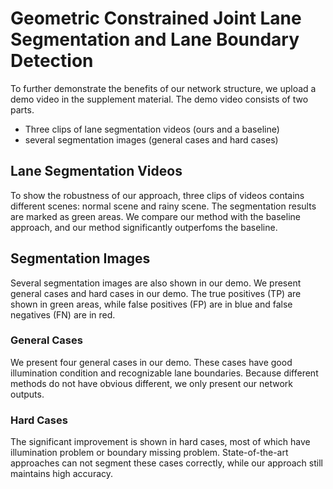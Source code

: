 # Geometric Constrained Joint Lane Segmentation and Lane Boundary Detection

To further demonstrate the benefits of our network structure, we upload a demo video in the supplement material. The demo video consists of two parts.

  - Three clips of lane segmentation videos (ours and a baseline)
  - several segmentation images (general cases and hard cases)

## Lane Segmentation Videos

To show the robustness of our approach, three clips of videos contains different scenes: normal scene and rainy scene. The segmentation results are marked as green areas. We compare our method with the baseline approach, and our method significantly outperfoms the baseline.

## Segmentation Images
Several segmentation images are also shown in our demo. We present general cases and hard cases in our demo. The true positives (TP) are shown in green areas, while false positives (FP) are in blue and false negatives (FN) are in red. 
### General Cases
We present four general cases in our demo. These cases have good illumination condition and recognizable lane boundaries. Because different methods do not have obvious different, we only present our network outputs.
### Hard Cases
The significant improvement is shown in hard cases, most of which have illumination problem or boundary missing problem. State-of-the-art approaches can not segment these cases correctly, while our approach still maintains high accuracy.

